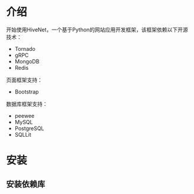# 介绍

开始使用HiveNet，一个基于Python的网站应用开发框架，该框架依赖以下开源技术：

- Tornado
- gRPC
- MongoDB
- Redis

页面框架支持：

- Bootstrap

数据库框架支持：

- peewee
- MySQL
- PostgreSQL
- SQLLit

# 安装

## 安装依赖库

